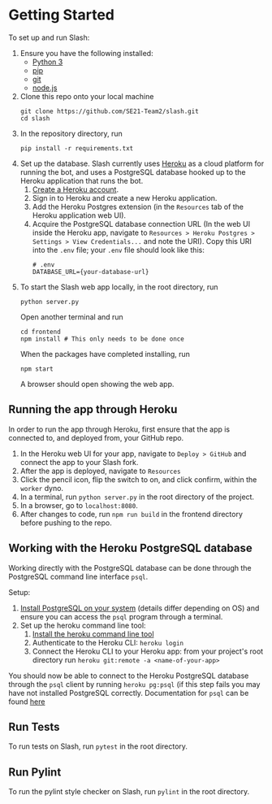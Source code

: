 # Getting Started
To set up and run Slash:
1. Ensure you have the following installed:
    * [Python 3](https://www.python.org/downloads/) 
    * [pip](https://pip.pypa.io/en/stable/installation/)
    * [git](https://git-scm.com/)
    * [node.js](https://nodejs.org/en/download/)
2. Clone this repo onto your local machine
    ```
    git clone https://github.com/SE21-Team2/slash.git
    cd slash
    ```
3. In the repository directory, run
    ```
    pip install -r requirements.txt
    ```
4. Set up the database. Slash currently uses [Heroku](https://www.heroku.com/) as a cloud platform for running the bot, and uses a PostgreSQL database hooked up to the Heroku application that runs the bot.
   1. [Create a Heroku account](https://signup.heroku.com/login).
   2. Sign in to Heroku and create a new Heroku application.
   3. Add the Heroku Postgres extension (in the `Resources` tab of the Heroku application web UI).
   4. Acquire the PostgreSQL database connection URL (In the web UI inside the Heroku app, navigate to `Resources > Heroku Postgres > Settings > View Credentials...` and note the URI). Copy this URI into the `.env` file; your `.env` file should look like this: 
      ```
      # .env
      DATABASE_URL={your-database-url}
      ```
5. To start the Slash web app locally, in the root directory, run
    ```
    python server.py
    ```
   Open another terminal and run
    ```
    cd frontend
    npm install # This only needs to be done once
    ```
   When the packages have completed installing, run
    ```
    npm start
    ```
   A browser should open showing the web app.

## Running the app through Heroku

In order to run the app through Heroku, first ensure that the app is connected to, and deployed from, your GitHub repo. 
1. In the Heroku web UI for your app, navigate to `Deploy > GitHub` and connect the app to your Slash fork. 
2. After the app is deployed, navigate to `Resources`
3. Click the pencil icon, flip the switch to on, and click confirm, within the `worker` dyno.
4. In a terminal, run `python server.py` in the root directory of the project.
5. In a browser, go to `localhost:8080`.
6. After changes to code, run `npm run build` in the frontend directory before pushing to the repo.

## Working with the Heroku PostgreSQL database
Working directly with the PostgreSQL database can be done through the PostgreSQL command line interface `psql`.

Setup:
1. [Install PostgreSQL on your system](https://www.postgresql.org/download/) (details differ depending on OS) and ensure you can access the `psql` program through a terminal.
2. Set up the heroku command line tool:
   1. [Install the heroku command line tool](https://devcenter.heroku.com/articles/heroku-cli)
   2. Authenticate to the Heroku CLI: `heroku login`
   3. Connect the Heroku CLI to your Heroku app: from your project's root directory run `heroku git:remote -a <name-of-your-app>`

You should now be able to connect to the Heroku PostgreSQL database through the `psql` client by running `heroku pg:psql` (if this step fails you may have not installed PostgreSQL correctly. Documentation for `psql` can be found [here](https://www.postgresql.org/docs/13/app-psql.html)

## Run Tests
To run tests on Slash, run `pytest` in the root directory.

## Run Pylint
To run the pylint style checker on Slash, run `pylint` in the root directory.